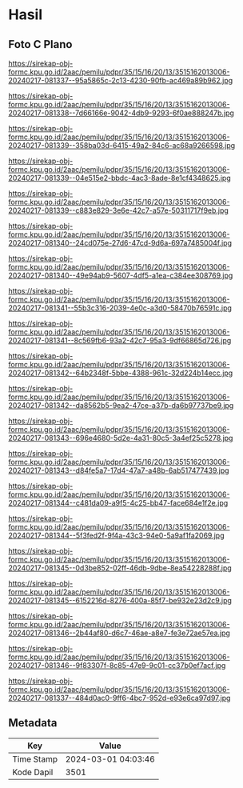 # Hasil

## Foto C Plano

https://sirekap-obj-formc.kpu.go.id/2aac/pemilu/pdpr/35/15/16/20/13/3515162013006-20240217-081337--95a5865c-2c13-4230-90fb-ac469a89b962.jpg

https://sirekap-obj-formc.kpu.go.id/2aac/pemilu/pdpr/35/15/16/20/13/3515162013006-20240217-081338--7d66166e-9042-4db9-9293-6f0ae888247b.jpg

https://sirekap-obj-formc.kpu.go.id/2aac/pemilu/pdpr/35/15/16/20/13/3515162013006-20240217-081339--358ba03d-6415-49a2-84c6-ac68a9266598.jpg

https://sirekap-obj-formc.kpu.go.id/2aac/pemilu/pdpr/35/15/16/20/13/3515162013006-20240217-081339--04e515e2-bbdc-4ac3-8ade-8e1cf4348625.jpg

https://sirekap-obj-formc.kpu.go.id/2aac/pemilu/pdpr/35/15/16/20/13/3515162013006-20240217-081339--c883e829-3e6e-42c7-a57e-50311717f9eb.jpg

https://sirekap-obj-formc.kpu.go.id/2aac/pemilu/pdpr/35/15/16/20/13/3515162013006-20240217-081340--24cd075e-27d6-47cd-9d6a-697a7485004f.jpg

https://sirekap-obj-formc.kpu.go.id/2aac/pemilu/pdpr/35/15/16/20/13/3515162013006-20240217-081340--49e94ab9-5607-4df5-a1ea-c384ee308769.jpg

https://sirekap-obj-formc.kpu.go.id/2aac/pemilu/pdpr/35/15/16/20/13/3515162013006-20240217-081341--55b3c316-2039-4e0c-a3d0-58470b76591c.jpg

https://sirekap-obj-formc.kpu.go.id/2aac/pemilu/pdpr/35/15/16/20/13/3515162013006-20240217-081341--8c569fb6-93a2-42c7-95a3-9df66865d726.jpg

https://sirekap-obj-formc.kpu.go.id/2aac/pemilu/pdpr/35/15/16/20/13/3515162013006-20240217-081342--64b2348f-5bbe-4388-961c-32d224b14ecc.jpg

https://sirekap-obj-formc.kpu.go.id/2aac/pemilu/pdpr/35/15/16/20/13/3515162013006-20240217-081342--da8562b5-9ea2-47ce-a37b-da6b97737be9.jpg

https://sirekap-obj-formc.kpu.go.id/2aac/pemilu/pdpr/35/15/16/20/13/3515162013006-20240217-081343--696e4680-5d2e-4a31-80c5-3a4ef25c5278.jpg

https://sirekap-obj-formc.kpu.go.id/2aac/pemilu/pdpr/35/15/16/20/13/3515162013006-20240217-081343--d84fe5a7-17d4-47a7-a48b-6ab517477439.jpg

https://sirekap-obj-formc.kpu.go.id/2aac/pemilu/pdpr/35/15/16/20/13/3515162013006-20240217-081344--c481da09-a9f5-4c25-bb47-face684e1f2e.jpg

https://sirekap-obj-formc.kpu.go.id/2aac/pemilu/pdpr/35/15/16/20/13/3515162013006-20240217-081344--5f3fed2f-9f4a-43c3-94e0-5a9af1fa2069.jpg

https://sirekap-obj-formc.kpu.go.id/2aac/pemilu/pdpr/35/15/16/20/13/3515162013006-20240217-081345--0d3be852-02ff-46db-9dbe-8ea54228288f.jpg

https://sirekap-obj-formc.kpu.go.id/2aac/pemilu/pdpr/35/15/16/20/13/3515162013006-20240217-081345--6152216d-8276-400a-85f7-be932e23d2c9.jpg

https://sirekap-obj-formc.kpu.go.id/2aac/pemilu/pdpr/35/15/16/20/13/3515162013006-20240217-081346--2b44af80-d6c7-46ae-a8e7-fe3e72ae57ea.jpg

https://sirekap-obj-formc.kpu.go.id/2aac/pemilu/pdpr/35/15/16/20/13/3515162013006-20240217-081346--9f83307f-8c85-47e9-9c01-cc37b0ef7acf.jpg

https://sirekap-obj-formc.kpu.go.id/2aac/pemilu/pdpr/35/15/16/20/13/3515162013006-20240217-081337--484d0ac0-9ff6-4bc7-952d-e93e6ca97d97.jpg


## Metadata

| Key        | Value               |
| ---------- | ------------------- |
| Time Stamp | 2024-03-01 04:03:46 |
| Kode Dapil | 3501                |



